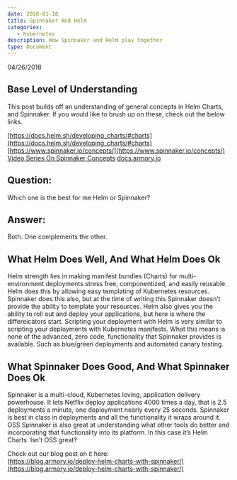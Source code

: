 ```yaml
---
date: 2018-01-18
title: Spinnaker And Helm
categories:
   - Kubernetes
description: How Spinnaker and Helm play together
type: Document
---
```

04/26/2018

## Base Level of Understanding
This post builds off an understanding of general concepts in Helm Charts, and Spinnaker. If you would like to brush up on these, check out the below links.

[https://docs.helm.sh/developing_charts/#charts](https://docs.helm.sh/developing_charts/#charts)
[https://www.spinnaker.io/concepts/](https://www.spinnaker.io/concepts/)<br/>
[Video Series On Spinnaker Concepts](https://kb.armory.io/spinnaker%20concepts/what-is-spinnaker)
[docs.armory.io](docs.armory.io)



## Question:
Which one is the best for me Helm or Spinnaker?

## Answer:
Both. One complements the other. 

## What Helm Does Well, And What Helm Does Ok
Helm strength lies in making manifest bundles (Charts) for multi-environment deployments stress free, componentized, and easily reusable. Helm does this by allowing easy templating of Kubernetes resources. Spinnaker does this also, but at the time of writing this Spinnaker doesn’t provide the ability to template your resources. Helm also gives you the ability to roll out and deploy your applications, but here is where the differeicators start. Scripting your deployment with Helm is very similar to scripting your deployments with Kubernetes manifests. What this means is none of the advanced, zero code, functionality that Spinnaker provides is available. Such as blue/green deployments and automated canary testing.

## What Spinnaker Does Good, And What Spinnaker Does Ok
Spinnaker is a multi-cloud, Kubernetes loving, application delivery powerhouse. It lets Netflix deploy applications 4000 times a day, that is 2.5 deployments a minute, one deployment nearly every 25 seconds. Spinnaker is best in class in deployments and all the functionality it wraps around it.  OSS Spinnaker is also great at understanding what other tools do better and incorporating that functionality into its platform.  In this case it’s Helm Charts. Isn’t OSS great‽

Check out our blog post on it here:<br/>
[https://blog.armory.io/deploy-helm-charts-with-spinnaker/](https://blog.armory.io/deploy-helm-charts-with-spinnaker/)
